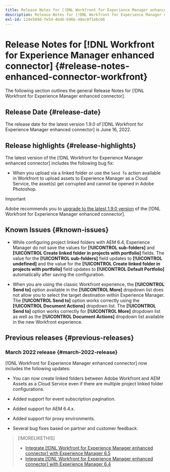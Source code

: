 ```yaml
---
title: Release Notes for [!DNL Workfront for Experience Manager enhanced connector]
description: Release Notes for [!DNL Workfront for Experience Manager enhanced connector]
exl-id: 12de589d-fe5d-4bd6-b96b-48ec8f1ebcb6
---
```

# Release Notes for [!DNL Workfront for Experience Manager enhanced connector] {#release-notes-enhanced-connector-workfront}

The following section outlines the general Release Notes for [!DNL Workfront for Experience Manager enhanced connector].

## Release Date {#release-date}

The release date for the latest version 1.9.0 of [!DNL Workfront for Experience Manager enhanced connector] is June 16, 2022.

## Release highlights {#release-highlights}

The latest version of the [!DNL Workfront for Experience Manager enhanced connector] includes the following bug fix:

* When you upload via a linked folder or use the `Send To` action available in Workfront to upload assets to Experience Manager as a Cloud Service, the asset(s) get corrupted and cannot be opened in Adobe Photoshop.

>[!IMPORTANT]
>
>Adobe recommends you to [upgrade to the latest 1.9.0 version](../assets/update-workfront-enhanced-connector.md) of the [!DNL Workfront for Experience Manager enhanced connector].

## Known Issues {#known-issues}

* While configuring project linked folders with AEM 6.4, Experience Manager do not save the values for **[!UICONTROL sub-folders]** and **[!UICONTROL Create linked folder in projects with portfolio]** fields. The value for the **[!UICONTROL sub-folders]** field updates to **[!UICONTROL undefined]** and the value for the **[!UICONTROL Create linked folder in projects with portfolio]** field updates to **[!UICONTROL Default Portfolio]** automatically after saving the configuration.

* When you are using the classic Workfront experience, the **[!UICONTROL Send to]** option available in the **[!UICONTROL More]** dropdown list does not allow you to select the target destination within Experience Manager. The **[!UICONTROL Send to]** option works correctly using the **[!UICONTROL Document Actions]** dropdown list. The **[!UICONTROL Send to]** option works correctly for **[!UICONTROL More]** dropdown list as well as the **[!UICONTROL Document Actions]** dropdown list available in the new Workfront experience.

## Previous releases {#previous-releases}

### March 2022 release {#march-2022-release}

[!DNL Workfront for Experience Manager enhanced connector] now includes the following updates:

* You can now create linked folders between Adobe Workfront and AEM Assets as a Cloud Service even if there are multiple project linked folder configurations.

* Added support for event subscription pagination.

* Added support for AEM 6.4.x.

* Added support for proxy environments.

* Several bug fixes based on partner and customer feedback.

>[!MORELIKETHIS]
>
>* [Integrate [!DNL Workfront for Experience Manager enhanced connector] with Experience Manager 6.5](https://experienceleague.adobe.com/docs/experience-manager-65/assets/integrations/workfront-integrations.html?lang=en)
>* [Integrate [!DNL Workfront for Experience Manager enhanced connector] with Experience Manager 6.4](https://experienceleague.adobe.com/docs/experience-manager-64/assets/integrations/workfront-integrations.html?lang=en)
